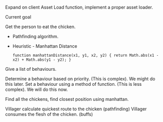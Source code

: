 Expand on client Asset Load function, implement a proper asset loader.

Current goal

Get the person to eat the chicken.

-   Pathfinding algorithm.

*   Heuristic - Manhattan Distance

    `function manhattanDistance(x1, y1, x2, y2) { return Math.abs(x1 - x2) + Math.abs(y1 - y2); }`

Give a list of behaviours.

Determine a behaviour based on priority. (This is complex). We might do this later.
Set a behaviour using a method of function. (This is less complex). We will do this now.

Find all the chickens, find closest position using manhattan.

<!--
Find the nearest chicken to the villager. (only works on the basis a tile is aware of what is on it.)

    - Create a zone of control. (An area to search the nodes of the graph, maybe a 10x10 square would be a good start?)
    - Search the zone of control nodes for chicken.
    - Did we find any chicken?
        - No
            - EXPAND THE ZONE OF CONTROL UNTIL WE FIND CHICKEN!!!!
        - Yes
            - Did we find more than one chicken?
                - No
                    - We found the nearest chicken!!!
                - Yes
                    - Get the path costs to the chickens from the pathfinder, and choose the lowest cost.
                    - We found the nearest chicken! -->

Villager calculate quickest route to the chicken (pathfinding)
Villager consumes the flesh of the chicken. (buffs)
